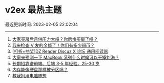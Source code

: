 # v2ex 最热主题

最近更新时间: 2023-02-05 22:02:04

--- 
1. [大家买房后月供压力大吗？你后悔买房了吗？](https://www.v2ex.com/t/913241) 
2. [我来检查 V 友的余额了！你们有多少铜币？](https://www.v2ex.com/t/913305) 
3. [[打折+抽奖]DZ Reader Discuz X 论坛 通用阅读器](https://www.v2ex.com/t/913297) 
4. [大家来预测一下 MacBook 系列什么时候可以干掉刘海？](https://www.v2ex.com/t/913314) 
5. [长期招靠谱前端、后端 3-5 年经验。25-30 岁](https://www.v2ex.com/t/913339) 
6. [内存能像硬盘那样被分区吗？](https://www.v2ex.com/t/913266) 
7. [教我妈用电脑随想](https://www.v2ex.com/t/913276) 
